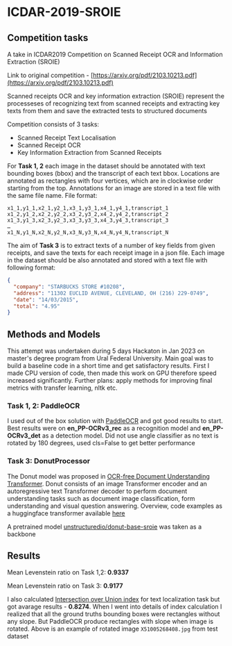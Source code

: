 # ICDAR-2019-SROIE

## Competition tasks

A take in ICDAR2019 Competition on Scanned Receipt OCR and Information Extraction (SROIE)

Link to original competition - [https://arxiv.org/pdf/2103.10213.pdf](https://arxiv.org/pdf/2103.10213.pdf)

Scanned receipts OCR and key information extraction (SROIE) represent the processeses of recognizing text from scanned receipts and extracting key texts from them and save the extracted tests to structured documents

Competition consists of 3 tasks:
- Scanned Receipt Text Localisation
- Scanned Receipt OCR
- Key Information Extraction from Scanned Receipts

For **Task 1, 2** each image in the dataset should be annotated with text bounding boxes (bbox) and the transcript of each text bbox. Locations are annotated as rectangles with four vertices, which are in clockwise order starting from the top. Annotations for an image are stored in a text file with the same file name. File format:

```
x1_1,y1_1,x2_1,y2_1,x3_1,y3_1,x4_1,y4_1,transcript_1
x1_2,y1_2,x2_2,y2_2,x3_2,y3_2,x4_2,y4_2,transcript_2
x1_3,y1_3,x2_3,y2_3,x3_3,y3_3,x4_3,y4_3,transcript_3
…
x1_N,y1_N,x2_N,y2_N,x3_N,y3_N,x4_N,y4_N,transcript_N
```
The aim of **Task 3** is to extract texts of a number of key fields from given receipts, and save the texts for each receipt image in a json file. Each image in the dataset should be also annotated and stored with a text file with following format:

```json
{
  "company": "STARBUCKS STORE #10208",
  "address": "11302 EUCLID AVENUE, CLEVELAND, OH (216) 229-0749",
  "date": "14/03/2015",
  "total": "4.95"
}
```

## Methods and Models

This attempt was undertaken during 5 days Hackaton in Jan 2023 on master's degree program from Ural Federal University. Main goal was to build a baseline code in a short time and get satisfactory results. First I made CPU version of code, then made this work on GPU therefore speed increased significantly. Further plans: apply methods for improving final metrics with transfer learning, nltk etc.

### Task 1, 2: PaddleOCR

I used out of the box solution with [PaddleOCR](https://github.com/PaddlePaddle/PaddleOCR) and got good results to start. Best results were on **en_PP-OCRv3_rec** as a recognition model and **en_PP-OCRv3_det** as a detection model. Did not use angle classifier as no text is rotated by 180 degrees, used cls=False to get better performance

### Task 3: DonutProcessor

The Donut model was proposed in [OCR-free Document Understanding Transformer](https://arxiv.org/abs/2111.15664). Donut consists of an image Transformer encoder and an autoregressive text Transformer decoder to perform document understanding tasks such as document image classification, form understanding and visual question answering. Overview, code examples as a huggingface transformer available [here](https://huggingface.co/docs/transformers/main/en/model_doc/donut)

A pretrained model [unstructuredio/donut-base-sroie](https://huggingface.co/unstructuredio/donut-base-sroie) was taken as a backbone

## Results

Mean Levenstein ratio on Task 1,2: **0.9337**

Mean Levenstein ratio on Task 3:   **0.9177**

I also calculated [Intersection over Union index](https://en.wikipedia.org/wiki/Jaccard_index) for text localization task but got avarage results - **0.8274**. When I went into details of index calculation I realized that all the ground truths bounding boxes were rectangles without any slope. But PaddleOCR produce rectangles with slope when image is rotated. Above is an example of rotated image `X51005268408.jpg` from test dataset



